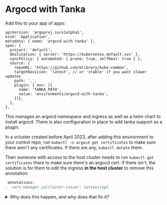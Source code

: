 Argocd with Tanka
=================

Add this to your app of apps:

```jsonnet
apiVersion: 'argoproj.io/v1alpha1',
kind: 'Application',
metadata: { name: 'argocd-with-tanka' },
spec: {
  project: 'default',
  destination: { server: 'https://kubernetes.default.svc' },
  syncPolicy: { automated: { prune: true, selfHeal: true } },
  source: {
    repoURL: 'https://github.com/mlibrary/kube-common',
    targetRevision: 'latest', // or 'stable' if you want slower updates
    path: '.',
    plugin: { env: [{
      name: 'TANKA_PATH',
      value: 'environments/argocd-with-tanka',
    }]},
  },
},
```

This manages an argocd namespace and ingress as well as a helm chart to
install argocd. There is also configuration in place to add tanka
support as a plugin.

In a vcluster created before April 2023, after adding this environment
to your control repo, run `kubectl -n argocd get certificates` to make
sure there aren't any certificates. If there are any, `kubectl delete`
them.

Then someone with access to the host cluster needs to run `kubectl get
certificates` there to make sure there's an argocd cert. If there isn't,
the solution is for them to edit the ingress **in the host cluster** to
remove this annotation:

```diff
 annotations:
-  cert-manager.io/cluster-issuer: letsencrypt
```

<details>
<summary>Why does this happen, and why does that fix it?</summary>

In a previous configuration, we were creating certificate objects inside
the vclusters and relying on its syncer to copy them into the host
cluster. This was a good plan in theory but it didn't work in practice,
and certs were expiring, so we opted to prefer simply adding the
clusterissuer annotation and allowing the host cluster to quietly handle
everything.

So if a vcluster is currently managing its argocd certificate
explicitly, using this environment will create a conflict between the
annotation and the explicitly defined certificate.

After removing the certificate object from both the vcluster and the
host cluster (which is entirely safe to do), if the certificate doesn't
automatically reappear, deleting the annotation will cause the following
chain of events:

1.  Vcluster syncer notices the absence of the annotation.
2.  Vcluster syncer re-adds the annotation you deleted.
3.  Cert manager notices the new annotation and the absent certificate.
4.  Cert manager creates the certificate object in the host cluster.

</details>
